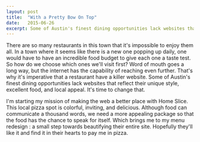 ```yaml
---
layout: post
title:  "With a Pretty Bow On Top"
date:   2015-06-26 
excerpt: Some of Austin's finest dining opportunities lack websites that reflect their unique style, excellent food, and local appeal. It's time to change that. 
---
```

There are so many restaurants in this town that it's impossible to enjoy them all. In a town where it seems like there is a new one popping up daily, one would have to have an incredible food budget to give each one a taste test. So how do we choose which ones we'll visit first? Word of mouth goes a long way, but the internet has the capability of reaching even further. That's why it's imperative that a restaurant have a killer website. Some of Austin's finest dining opportunities lack websites that reflect their unique style, excellent food, and local appeal. It's time to change that. 

I'm starting my mission of making the web a better place with Home Slice. This local pizza spot is colorful, inviting, and delicious. Although food can communicate a thousand words, we need a more appealing package so that the food has the chance to speak for itself. Which brings me to my menu redesign : a small step towards beautifying their entire site. Hopefully they'll like it and find it in their hearts to pay me in pizza.

